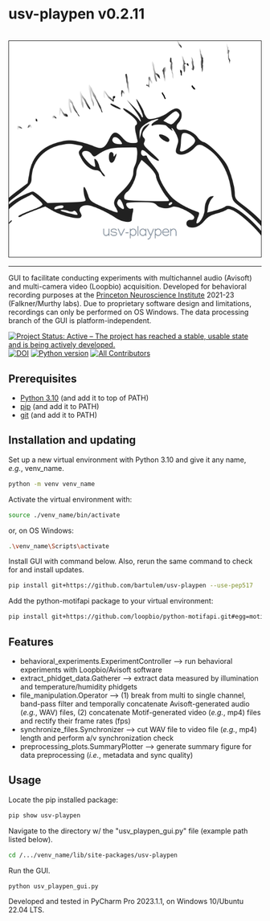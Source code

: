 # usv-playpen v0.2.11

<br>
<div align="center">
  <img src="src/img/usv_playpen_gui.png">
</div>
<hr>

GUI to facilitate conducting experiments with multichannel audio (Avisoft) and multi-camera video (Loopbio) acquisition. Developed for behavioral recording purposes at the [Princeton Neuroscience Institute](https://pni.princeton.edu/) 2021-23 (Falkner/Murthy labs). Due to proprietary software design and limitations, recordings can only be performed on OS Windows. The data processing branch of the GUI is platform-independent.

[![Project Status: Active – The project has reached a stable, usable state and is being actively developed.](https://www.repostatus.org/badges/latest/active.svg)](https://www.repostatus.org/#active)
[![DOI](https://zenodo.org/badge/566588932.svg)](https://zenodo.org/badge/latestdoi/566588932)
[![Python version](https://img.shields.io/badge/Python-3.10-blue)](https://img.shields.io/badge/Python-3.10-blue)
[![All Contributors](https://img.shields.io/badge/all_contributors-1-orange.svg?style=flat-square)](https://img.shields.io/badge/all_contributors-1-orange.svg?style=flat-square)

## Prerequisites

* [Python 3.10](https://www.python.org/downloads/) (and add it to top of PATH)
* [pip](https://pip.pypa.io/en/stable/) (and add it to PATH)
* [git](https://git-scm.com/download/)  (and add it to PATH)

## Installation and updating

Set up a new virtual environment with Python 3.10 and give it any name, _e.g._, venv_name.
```bash
python -m venv venv_name
```
Activate the virtual environment with:
```bash
source ./venv_name/bin/activate
```
or, on OS Windows:
```bash
.\venv_name\Scripts\activate
```
Install GUI with command below. Also, rerun the same command to check for and install updates.
```bash
pip install git+https://github.com/bartulem/usv-playpen --use-pep517
```

Add the python-motifapi package to your virtual environment:
```bash
pip install git+https://github.com/loopbio/python-motifapi.git#egg=motifapi --use-pep517
```

## Features

* behavioral_experiments.ExperimentController --> run behavioral experiments with Loopbio/Avisoft software
* extract_phidget_data.Gatherer --> extract data measured by illumination and temperature/humidity phidgets
* file_manipulation.Operator --> (1) break from multi to single channel, band-pass filter and temporally concatenate Avisoft-generated audio (_e.g._, WAV) files,
                                 (2) concatenate Motif-generated video (_e.g._, mp4) files and rectify their frame rates (fps)
* synchronize_files.Synchronizer --> cut WAV file to video file (_e.g._, mp4) length and perform a/v synchronization check
* preprocessing_plots.SummaryPlotter --> generate summary figure for data preprocessing (_i.e._, metadata and sync quality)

## Usage

Locate the pip installed package:
```bash
pip show usv-playpen
```
Navigate to the directory w/ the "usv_playpen_gui.py" file (example path listed below).
```bash
cd /.../venv_name/lib/site-packages/usv-playpen
```

Run the GUI.
```bash
python usv_playpen_gui.py
```

Developed and tested in PyCharm Pro 2023.1.1, on Windows 10/Ubuntu 22.04 LTS.
